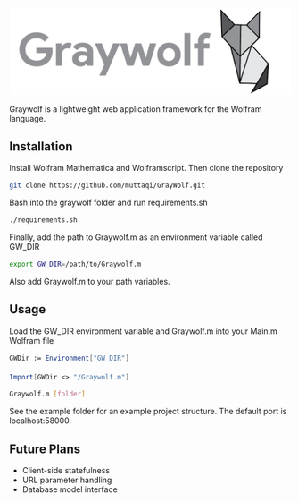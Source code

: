 ![Graywolf Banner](/images/graywolf-banner.png)

Graywolf is a lightweight web application framework for the Wolfram language.

## Installation

Install Wolfram Mathematica and Wolframscript. Then clone the repository

```bash
git clone https://github.com/muttaqi/GrayWolf.git
```

Bash into the graywolf folder and run requirements.sh

```bash
./requirements.sh
```

Finally, add the path to Graywolf.m as an environment variable called GW_DIR

```bash
export GW_DIR=/path/to/Graywolf.m
```

Also add Graywolf.m to your path variables.

## Usage

Load the GW_DIR environment variable and Graywolf.m into your Main.m Wolfram file

```mathematica
GWDir := Environment["GW_DIR"]

Import[GWDir <> "/Graywolf.m"]
```

```bash
Graywolf.m [folder]
```
See the example folder for an example project structure. The default port is localhost:58000.

## Future Plans

* Client-side statefulness
* URL parameter handling
* Database model interface